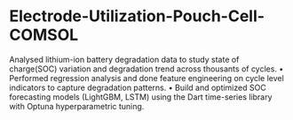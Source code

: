 # Electrode-Utilization-Pouch-Cell-COMSOL
Analysed lithium-ion battery degradation data to study state of charge(SOC) variation and degradation trend across
thousants of cycles.
• Performed regression analysis and done feature engineering on cycle level indicators to capture degradation patterns.
• Build and optimized SOC forecasting models (LightGBM, LSTM) using the Dart time-series library with Optuna
hyperparametric tuning.
